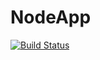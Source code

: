 # NodeApp

[![Build Status](https://travis-ci.org/swe-2019/NodeApp.svg?branch=master)](https://travis-ci.org/swe-2019/NodeApp)

